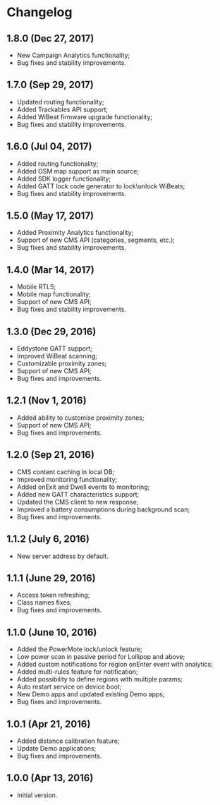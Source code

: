 Changelog
=====================
## 1.8.0 (Dec 27, 2017)
- New Campaign Analytics functionality;
- Bug fixes and stability improvements.

## 1.7.0 (Sep 29, 2017)
- Updated routing functionality;
- Added Trackables API support;
- Added WiBeat firmware upgrade functionality;
- Bug fixes and stability improvements.

## 1.6.0 (Jul 04, 2017)
- Added routing functionality;
- Added OSM map support as main source;
- Added SDK logger functionality;
- Added GATT lock code generator to lock\unlock WiBeats;
- Bug fixes and stability improvements.

## 1.5.0 (May 17, 2017)
- Added Proximity Analytics functionality;
- Support of new CMS API (categories, segments, etc.);
- Bug fixes and stability improvements.

## 1.4.0 (Mar 14, 2017)
- Mobile RTLS;
- Mobile map functionality;
- Support of new CMS API;
- Bug fixes and stability improvements.

## 1.3.0 (Dec 29, 2016)
- Eddystone GATT support;
- Improved WiBeat scanning;
- Customizable proximity zones;
- Support of new CMS API;
- Bug fixes and improvements.

## 1.2.1 (Nov 1, 2016)
- Added ability to customise proximity zones;
- Support of new CMS API;
- Bug fixes and improvements.

## 1.2.0 (Sep 21, 2016)
- CMS content caching in local DB;
- Improved monitoring functionality;
- Added onExit and Dwell events to monitoring;
- Added new GATT characteristics support;
- Updated the CMS client to new response;
- Improved a battery consumptions during background scan;
- Bug fixes and improvements.

## 1.1.2 (July 6, 2016)
- New server address by default.

## 1.1.1 (June 29, 2016)
- Access token refreshing;
- Class names fixes;
- Bug fixes and improvements.

## 1.1.0 (June 10, 2016)
- Added the PowerMote lock/unlock feature;
- Low power scan in passive period for Lollipop and above;
- Added custom notifications for region onEnter event with analytics;
- Added multi-rules feature for notification;
- Added possibility to define regions with multiple params;
- Auto restart service on device boot;
- New Demo apps and updated existing Demo apps;
- Bug fixes and improvements.

## 1.0.1 (Apr 21, 2016)
- Added distance calibration feature;
- Update Demo applications;
- Bug fixes and improvements.

## 1.0.0 (Apr 13, 2016)
- Initial version.
